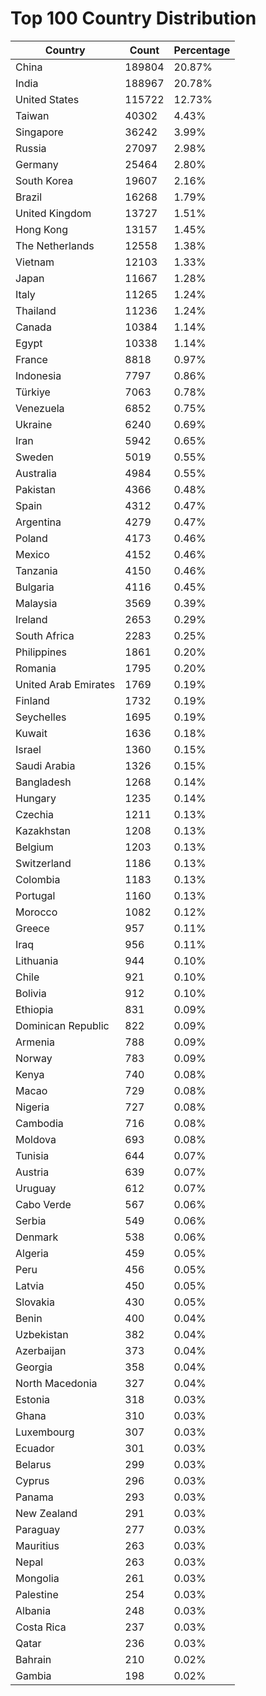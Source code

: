 # Top 100 Country Distribution
| Country | Count | Percentage |
|----|----|----|
| China | 189804 | 20.87% |
| India | 188967 | 20.78% |
| United States | 115722 | 12.73% |
| Taiwan | 40302 | 4.43% |
| Singapore | 36242 | 3.99% |
| Russia | 27097 | 2.98% |
| Germany | 25464 | 2.80% |
| South Korea | 19607 | 2.16% |
| Brazil | 16268 | 1.79% |
| United Kingdom | 13727 | 1.51% |
| Hong Kong | 13157 | 1.45% |
| The Netherlands | 12558 | 1.38% |
| Vietnam | 12103 | 1.33% |
| Japan | 11667 | 1.28% |
| Italy | 11265 | 1.24% |
| Thailand | 11236 | 1.24% |
| Canada | 10384 | 1.14% |
| Egypt | 10338 | 1.14% |
| France | 8818 | 0.97% |
| Indonesia | 7797 | 0.86% |
| Türkiye | 7063 | 0.78% |
| Venezuela | 6852 | 0.75% |
| Ukraine | 6240 | 0.69% |
| Iran | 5942 | 0.65% |
| Sweden | 5019 | 0.55% |
| Australia | 4984 | 0.55% |
| Pakistan | 4366 | 0.48% |
| Spain | 4312 | 0.47% |
| Argentina | 4279 | 0.47% |
| Poland | 4173 | 0.46% |
| Mexico | 4152 | 0.46% |
| Tanzania | 4150 | 0.46% |
| Bulgaria | 4116 | 0.45% |
| Malaysia | 3569 | 0.39% |
| Ireland | 2653 | 0.29% |
| South Africa | 2283 | 0.25% |
| Philippines | 1861 | 0.20% |
| Romania | 1795 | 0.20% |
| United Arab Emirates | 1769 | 0.19% |
| Finland | 1732 | 0.19% |
| Seychelles | 1695 | 0.19% |
| Kuwait | 1636 | 0.18% |
| Israel | 1360 | 0.15% |
| Saudi Arabia | 1326 | 0.15% |
| Bangladesh | 1268 | 0.14% |
| Hungary | 1235 | 0.14% |
| Czechia | 1211 | 0.13% |
| Kazakhstan | 1208 | 0.13% |
| Belgium | 1203 | 0.13% |
| Switzerland | 1186 | 0.13% |
| Colombia | 1183 | 0.13% |
| Portugal | 1160 | 0.13% |
| Morocco | 1082 | 0.12% |
| Greece | 957 | 0.11% |
| Iraq | 956 | 0.11% |
| Lithuania | 944 | 0.10% |
| Chile | 921 | 0.10% |
| Bolivia | 912 | 0.10% |
| Ethiopia | 831 | 0.09% |
| Dominican Republic | 822 | 0.09% |
| Armenia | 788 | 0.09% |
| Norway | 783 | 0.09% |
| Kenya | 740 | 0.08% |
| Macao | 729 | 0.08% |
| Nigeria | 727 | 0.08% |
| Cambodia | 716 | 0.08% |
| Moldova | 693 | 0.08% |
| Tunisia | 644 | 0.07% |
| Austria | 639 | 0.07% |
| Uruguay | 612 | 0.07% |
| Cabo Verde | 567 | 0.06% |
| Serbia | 549 | 0.06% |
| Denmark | 538 | 0.06% |
| Algeria | 459 | 0.05% |
| Peru | 456 | 0.05% |
| Latvia | 450 | 0.05% |
| Slovakia | 430 | 0.05% |
| Benin | 400 | 0.04% |
| Uzbekistan | 382 | 0.04% |
| Azerbaijan | 373 | 0.04% |
| Georgia | 358 | 0.04% |
| North Macedonia | 327 | 0.04% |
| Estonia | 318 | 0.03% |
| Ghana | 310 | 0.03% |
| Luxembourg | 307 | 0.03% |
| Ecuador | 301 | 0.03% |
| Belarus | 299 | 0.03% |
| Cyprus | 296 | 0.03% |
| Panama | 293 | 0.03% |
| New Zealand | 291 | 0.03% |
| Paraguay | 277 | 0.03% |
| Mauritius | 263 | 0.03% |
| Nepal | 263 | 0.03% |
| Mongolia | 261 | 0.03% |
| Palestine | 254 | 0.03% |
| Albania | 248 | 0.03% |
| Costa Rica | 237 | 0.03% |
| Qatar | 236 | 0.03% |
| Bahrain | 210 | 0.02% |
| Gambia | 198 | 0.02% |
